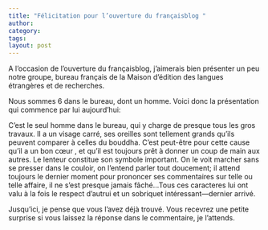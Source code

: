```yaml
---
title: "Félicitation pour l’ouverture du françaisblog "
author:
category: 
tags: 
layout: post
---
```

A l’occasion de l’ouverture du françaisblog, j’aimerais bien présenter un peu notre groupe, bureau français de la Maison d’édition des langues étrangères et de recherches.

Nous sommes 6 dans le bureau, dont un homme. Voici donc la présentation qui commence par lui aujourd’hui:

C’est le seul homme dans le bureau, qui y charge de presque tous les gros travaux. Il a un visage carré, ses oreilles sont tellement grands qu’ils peuvent comparer à celles du bouddha. C’est peut-être pour cette cause qu’il a un bon cœur , et qu’il est toujours prêt à donner un coup de main aux autres. Le lenteur constitue son symbole important. On le voit marcher sans se presser dans le couloir, on l’entend parler tout doucement; il attend toujours le dernier moment pour prononcer ses commentaires  sur telle ou telle affaire, il ne s’est presque jamais fâché…Tous ces caracteres lui ont valu à la fois le respect d’autrui et un sobriquet intéressant—dernier arrivé. 

Jusqu’ici, je pense que vous l’avez déjà trouvé. Vous recevrez une petite surprise si vous laissez la réponse dans le commentaire, je l’attends.

